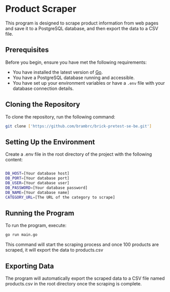 # Product Scraper

This program is designed to scrape product information from web pages and save it to a PostgreSQL database, and then export the data to a CSV file.

## Prerequisites

Before you begin, ensure you have met the following requirements:

- You have installed the latest version of [Go](https://golang.org/dl/).
- You have a PostgreSQL database running and accessible.
- You have set up your environment variables or have a `.env` file with your database connection details.

## Cloning the Repository

To clone the repository, run the following command:

```bash
git clone ['https://github.com/brambrc/brick-pretest-se-be.git']
```


## Setting Up the Environment

Create a .env file in the root directory of the project with the following content:

```bash

DB_HOST=[Your database host]
DB_PORT=[Your database port]
DB_USER=[Your database user]
DB_PASSWORD=[Your database password]
DB_NAME=[Your database name]
CATEGORY_URL=[The URL of the category to scrape]

```


## Running the Program
To run the program, execute:

```bash
go run main.go
```


This command will start the scraping process and once 100 products are scraped, it will export the data to products.csv


## Exporting Data
The program will automatically export the scraped data to a CSV file named products.csv in the root directory once the scraping is complete.

